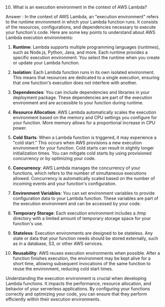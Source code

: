 10. What is an execution environment in the context of AWS Lambda?

Answer : In the context of AWS Lambda, an "execution environment" refers to the runtime environment in which your Lambda function runs. It consists of the resources, configurations, and dependencies necessary to execute your function's code. Here are some key points to understand about AWS Lambda execution environments:

1. **Runtime**: Lambda supports multiple programming languages (runtimes), such as Node.js, Python, Java, and more. Each runtime provides a specific execution environment. You select the runtime when you create or update your Lambda function.

2. **Isolation**: Each Lambda function runs in its own isolated environment. This means that resources are dedicated to a single execution, ensuring that one function's execution does not interfere with another.

3. **Dependencies**: You can include dependencies and libraries in your deployment package. These dependencies are part of the execution environment and are accessible to your function during runtime.

4. **Resource Allocation**: AWS Lambda automatically scales the execution environment based on the memory and CPU settings you configure for your function. More memory allows for a proportional increase in CPU power.

5. **Cold Starts**: When a Lambda function is triggered, it may experience a "cold start." This occurs when AWS provisions a new execution environment for your function. Cold starts can result in slightly longer initialization times. You can mitigate cold starts by using provisioned concurrency or by optimizing your code.

6. **Concurrency**: AWS Lambda manages the concurrency of your functions, which refers to the number of simultaneous executions allowed. Concurrency is automatically scaled based on the number of incoming events and your function's configuration.

7. **Environment Variables**: You can set environment variables to provide configuration data to your Lambda function. These variables are part of the execution environment and can be accessed by your code.

8. **Temporary Storage**: Each execution environment includes a /tmp directory with a limited amount of temporary storage space for your function's use.

9. **Stateless**: Execution environments are designed to be stateless. Any state or data that your function needs should be stored externally, such as in a database, S3, or other AWS services.

10. **Reusability**: AWS reuses execution environments when possible. After a function finishes execution, the environment may be kept alive for a short time, allowing subsequent invocations of the same function to reuse the environment, reducing cold start times.

Understanding the execution environment is crucial when developing Lambda functions. It impacts the performance, resource allocation, and behavior of your serverless applications. By configuring your functions correctly and optimizing your code, you can ensure that they perform efficiently within their execution environments.